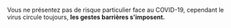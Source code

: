 Vous ne présentez pas de risque particulier face au COVID-19, cependant le virus circule toujours, **les gestes barrières s'imposent.**
